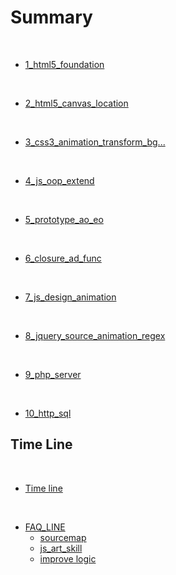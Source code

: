 # Summary
​
​
* [1_html5_foundation](day1_html5_foundation.md)
    
​
* [2_html5_canvas_location](day2_html5_canvas_location.md)

​
* [3_css3_animation_transform_bg...](day3_css3.md)


​
* [4_js_oop_extend](day4_js_oop_extend.md)

​
* [5_prototype_ao_eo](day5_prototype_ao_eo.md) 

​
* [6_closure_ad_func](day6_closure_ad_func.md) 

​
* [7_js_design_animation](day7_js_design_animation.md)

​
* [8_jquery_source_animation_regex](day8_jquery_source_animation_regex.md)

​
* [9_php_server](day9_php_server.md)

​
* [10_http_sql](day10_http_sql.md)

## Time Line
​
* [Time line](tLine.md)

​ 
* [FAQ_LINE](FAQ_LINE/README.md)
    * [sourcemap](FAQ_LINE/source_map.md)
    * [js_art_skill](FAQ_LINE/js_art_skill.md)
    * [improve logic](FAQ_LINE/Improve_logic.md)


